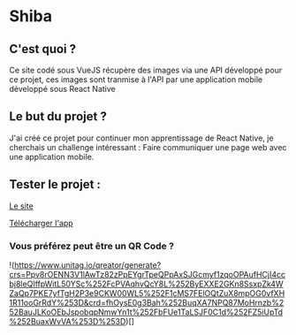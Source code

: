 # Shiba

## C'est quoi ?

Ce site codé sous VueJS récupère des images via une API développé pour ce projet, ces images sont tranmise à l'API par une application mobile développé sous React Native

## Le but du projet ?

J'ai créé ce projet pour continuer mon apprentissage de React Native, je cherchais un challenge intéressant : Faire communiquer une page web avec une application mobile.


## Tester le projet : 

[Le site](https://www.shiba.charly-e.com/)

[Télécharger l'app]()

### Vous préférez peut être un QR Code ?

!(https://www.unitag.io/qreator/generate?crs=Ppv8rOENN3V1lAwTz82zPpEYgrTpeQPpAxSJGcmyf1zqoOPAufHCjI4ccbj8leQIffpWitL50YSc%252FcPVAqhvQcY8L%252ByEXXE2GKn8SsxpZk4WZaQp7PKE7yfTgH2P3e9CKW00WL5%252F1cMS7FElOQtZuX8mpOG0vfXH1R11ooGrRdY%253D&crd=fhOysE0g3Bah%252BuqXA7NPQ87MoHrnzb%252BauJLKoOEbJspobqpNmwYn1t%252FbFUe1TaLSJF0C1d%252FZ5iUpTd%252BuaxWvVA%253D%253D)[]

